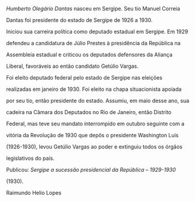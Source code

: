

*Humberto Olegário Dantas* nasceu em Sergipe. Seu tio Manuel Correia

Dantas foi presidente do estado de Sergipe de 1926 a 1930.



Iniciou sua carreira política como deputado estadual em Sergipe. Em 1929

defendeu a candidatura de Júlio Prestes à presidência da República na

Assembleia estadual e criticou os deputados defensores da Aliança

Liberal, favoráveis ao então candidato Getúlio Vargas.



Foi eleito deputado federal pelo estado de Sergipe nas eleições

realizadas em janeiro de 1930. Foi eleito na chapa situacionista apoiada

por seu tio, então presidente do estado. Assumiu, em maio desse ano, sua

cadeira na Câmara dos Deputados no Rio de Janeiro, então Distrito

Federal, mas teve seu mandato interrompido em outubro seguinte com a

vitória da Revolução de 1930 que depôs o presidente Washington Luís

(1926-1930), levou Getúlio Vargas ao poder e extinguiu todos os órgãos

legislativos do país.



Publicou: *Sergipe a sucessão presidencial da República – 1929-1930*

(1930).



Raimundo Helio Lopes



